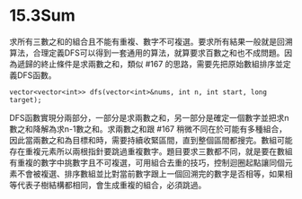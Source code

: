 # 15.3Sum

求所有三數之和的組合且不能有重複、數字不可複選。要求所有結果一般就是回溯算法，合理定義DFS可以得到一套通用的算法，就算要求百數之和也不成問題。因為遞歸的終止條件是求兩數之和，類似 #167 的思路，需要先把原始數組排序並定義DFS函數。

```
vector<vector<int>> dfs(vector<int>&nums, int n, int start, long target);
```

DFS函數實現分兩部分，一部分是求兩數之和，另一部分是確定一個數字並把求n數之和降解為求n-1數之和。求兩數之和跟 #167 稍微不同在於可能有多種組合，因此當兩數之和為目標和時，需要持續收緊區間，直到整個區間都搜完。數組可能存在重複元素所以兩根指針要跳過重複數字。題目要求三數都不同，就是要在數組有重複的數字中挑數字且不可複選，可用組合去重的技巧，控制迴圈起點讓同個元素不會被複選、排序數組並比對當前數字跟上一個回溯完的數字是否相等，如果相等代表子樹結構都相同，會生成重複的組合，必須跳過。
